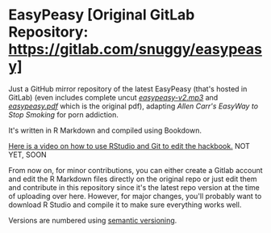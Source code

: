 # EasyPeasy [Original GitLab Repository: https://gitlab.com/snuggy/easypeasy]

Just a GitHub mirror repository of the latest EasyPeasy (that's hosted in GitLab) (even includes complete uncut [*easypeasy-v2.mp3*](https://8l8ybg.bn.files.1drv.com/y4mrEg0QTcJ1VdBq8bB07ahewl0q1_Q6e4t43wqaCZNMz9VdDzXJc9wBLBTP3oF-1jP7va3mEoo03smdXcavkMGYlOc3kHNsN65t8b8IP6-tH1RNCnu3HCz63Byv_lkxE9Ueb4ZG-FK3cDUe_chmxUxAqLNah5gkPOt3lgYx0orVThhvhh1MNUIFQHzhyb00Rei6NJ2TW6omjDAgBx_6YuXSw) and [*easypeasy.pdf*](https://easypeasymethod.org/easypeasy.pdf) which is the original pdf), adapting *Allen Carr's EasyWay to Stop Smoking* for porn addiction.

It's written in R Markdown and compiled using Bookdown.

[Here is a video on how to use RStudio and Git to edit the hackbook.]() NOT YET, SOON

From now on, for minor contributions, you can either create a Gitlab account and edit the R Markdown files directly on the original repo or just edit them and contribute in this repository since it's the latest repo version at the time of uploading over here. However, for major changes, you'll probably want to download R Studio and compile it to make sure everything works well.

Versions are numbered using [semantic versioning](https://semver.org).
